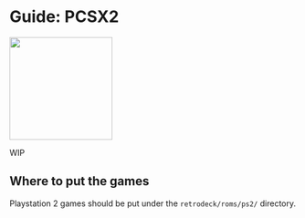 # Guide: PCSX2

<img src="../../wiki_images/logos/pcsx2-logo.png" width="180">

WIP

## Where to put the games
Playstation 2 games should be put under the `retrodeck/roms/ps2/` directory.
